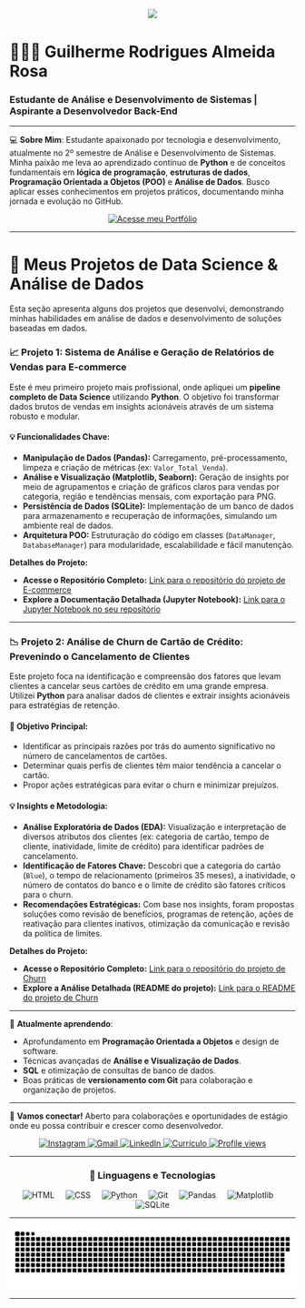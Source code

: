 <p align="center">
  <img src="https://readme-typing-svg.herokuapp.com?font=JetBrains+Mono&weight=700&size=30&duration=2000&pause=1000&color=4169E1&center=true&vCenter=true&width=700&height=60&lines=Desenvolvedor+Python+|+Análise+de+Dados;Transformando+Dados+em+Insights;Bem-vindo+ao+meu+GitHub!">
</p>

# 👨🏻‍💻 Guilherme Rodrigues Almeida Rosa

### Estudante de Análise e Desenvolvimento de Sistemas | Aspirante a Desenvolvedor Back-End

---

💻 **Sobre Mim**:
Estudante apaixonado por tecnologia e desenvolvimento, atualmente no 2º semestre de Análise e Desenvolvimento de Sistemas. Minha paixão me leva ao aprendizado contínuo de **Python** e de conceitos fundamentais em **lógica de programação**, **estruturas de dados**, **Programação Orientada a Objetos (POO)** e **Análise de Dados**. Busco aplicar esses conhecimentos em projetos práticos, documentando minha jornada e evolução no GitHub.

<p align="center">
  <a href="https://guilh-code.github.io/Portfolio/" target="_blank">
    <img src="https://img.shields.io/badge/Acesse_meu_Portfólio-4169E1?style=for-the-badge&logo=googledocs&logoColor=white" alt="Acesse meu Portfólio">
  </a>
</p>

---

# 🚀 Meus Projetos de Data Science & Análise de Dados

Esta seção apresenta alguns dos projetos que desenvolvi, demonstrando minhas habilidades em análise de dados e desenvolvimento de soluções baseadas em dados.


### 📈 Projeto 1: Sistema de Análise e Geração de Relatórios de Vendas para E-commerce

Este é meu primeiro projeto mais profissional, onde apliquei um **pipeline completo de Data Science** utilizando **Python**. O objetivo foi transformar dados brutos de vendas em insights acionáveis através de um sistema robusto e modular.

#### 💡 Funcionalidades Chave:

* **Manipulação de Dados (Pandas):** Carregamento, pré-processamento, limpeza e criação de métricas (ex: `Valor_Total_Venda`).
* **Análise e Visualização (Matplotlib, Seaborn):** Geração de insights por meio de agrupamentos e criação de gráficos claros para vendas por categoria, região e tendências mensais, com exportação para PNG.
* **Persistência de Dados (SQLite):** Implementação de um banco de dados para armazenamento e recuperação de informações, simulando um ambiente real de dados.
* **Arquitetura POO:** Estruturação do código em classes (`DataManager`, `DatabaseManager`) para modularidade, escalabilidade e fácil manutenção.



**Detalhes do Projeto:**

* **Acesse o Repositório Completo:** [Link para o repositório do projeto de E-commerce](https://github.com/Guilh-Code/Gerador_de_Relatorios_Personalizados_para_E-commerce_com_Dashboard)
* **Explore a Documentação Detalhada (Jupyter Notebook):** [Link para o Jupyter Notebook no seu repositório](https://github.com/Guilh-Code/Gerador_de_Relatorios_Personalizados_para_E-commerce_com_Dashboard/blob/main/Analise_E-commerce_Explicada.ipynb)

---

### 📉 Projeto 2: Análise de Churn de Cartão de Crédito: Prevenindo o Cancelamento de Clientes

Este projeto foca na identificação e compreensão dos fatores que levam clientes a cancelar seus cartões de crédito em uma grande empresa. Utilizei **Python** para analisar dados de clientes e extrair insights acionáveis para estratégias de retenção.

#### 🎯 Objetivo Principal:

* Identificar as principais razões por trás do aumento significativo no número de cancelamentos de cartões.
* Determinar quais perfis de clientes têm maior tendência a cancelar o cartão.
* Propor ações estratégicas para evitar o churn e minimizar prejuízos.

#### 💡 Insights e Metodologia:

* **Análise Exploratória de Dados (EDA):** Visualização e interpretação de diversos atributos dos clientes (ex: categoria de cartão, tempo de cliente, inatividade, limite de crédito) para identificar padrões de cancelamento.
* **Identificação de Fatores Chave:** Descobri que a categoria do cartão (`Blue`), o tempo de relacionamento (primeiros 35 meses), a inatividade, o número de contatos do banco e o limite de crédito são fatores críticos para o churn.
* **Recomendações Estratégicas:** Com base nos insights, foram propostas soluções como revisão de benefícios, programas de retenção, ações de reativação para clientes inativos, otimização da comunicação e revisão da política de limites.



**Detalhes do Projeto:**

* **Acesse o Repositório Completo:** [Link para o repositório do projeto de Churn](https://github.com/Guilh-Code/Reducao_de_Churn_em_Cartoes_de_Credito-Uma_Analise_Preditiva)
* **Explore a Análise Detalhada (README do projeto):** [Link para o README do projeto de Churn](https://github.com/Guilh-Code/Reducao_de_Churn_em_Cartoes_de_Credito-Uma_Analise_Preditiva/blob/main/README.md)


---


🌱 **Atualmente aprendendo**:
* Aprofundamento em **Programação Orientada a Objetos** e design de software.
* Técnicas avançadas de **Análise e Visualização de Dados**.
* **SQL** e otimização de consultas de banco de dados.
* Boas práticas de **versionamento com Git** para colaboração e organização de projetos.

---

💬 **Vamos conectar!**
Aberto para colaborações e oportunidades de estágio onde eu possa contribuir e crescer como desenvolvedor.

<p align="center">
  <a href="https://www.instagram.com/guiznxrr/" target="_blank">
    <img src="https://img.shields.io/badge/-Instagram-%23E4405F?style=for-the-badge&logo=instagram&logoColor=white" alt="Instagram">
  </a>
  <a href="mailto:guilhermerar2005@gmail.com">
    <img src="https://img.shields.io/badge/-Gmail-%23333?style=for-the-badge&logo=gmail&logoColor=white" alt="Gmail">
  </a>
  <a href="https://www.linkedin.com/in/guilhrodrigues/" target="_blank" rel="noopener noreferrer">
    <img src="https://img.shields.io/badge/-LinkedIn-%230077B5?style=for-the-badge&logo=linkedin&logoColor=white" alt="LinkedIn">
</a>
  <a href="https://drive.google.com/file/d/1M5O9w03ASlo0AG6kaD9R1lhU0u4nIGTs/view?usp=sharing" target="_blank">
    <img src="https://img.shields.io/badge/-Currículo-%2300C896?style=for-the-badge&logo=readme&logoColor=white" alt="Currículo">
  </a>
  <a href="https://github.com/guilh-code" target="_blank">
  <img src="https://komarev.com/ghpvc/?username=guilh-code&label=Profile%20views&color=0e75b6&style=for-the-badge" alt="Profile views" />
</a>
</p>

---

<h3 align="center">🤖 Linguagens e Tecnologias</h3>

<p align="center">
  <img 
    alt="HTML"
    title="HTML" 
    width="50px" 
    src="https://cdn.jsdelivr.net/gh/devicons/devicon@latest/icons/html5/html5-original.svg" 
  />&nbsp;&nbsp;&nbsp;&nbsp;
  <img 
    alt="CSS" 
    title="CSS"
    width="50px" 
    src="https://cdn.jsdelivr.net/gh/devicons/devicon@latest/icons/css3/css3-original.svg" 
  />&nbsp;&nbsp;&nbsp;&nbsp;
  <img 
    alt="Python" 
    title="Python"
    width="50px" 
    src="https://cdn.jsdelivr.net/gh/devicons/devicon@latest/icons/python/python-original.svg" 
  />&nbsp;&nbsp;&nbsp;&nbsp;
  <img 
    alt="Git" 
    title="Git"
    width="50px" 
    src="https://cdn.jsdelivr.net/gh/devicons/devicon@latest/icons/git/git-original.svg" 
  />&nbsp;&nbsp;&nbsp;&nbsp;
  <img
    alt="Pandas"
    title="Pandas"
    width="50px"
    src="https://cdn.jsdelivr.net/gh/devicons/devicon@latest/icons/pandas/pandas-original.svg"
  />&nbsp;&nbsp;&nbsp;&nbsp;
  <img
    alt="Matplotlib"
    title="Matplotlib"
    width="50px"
    src="https://cdn.jsdelivr.net/gh/devicons/devicon@latest/icons/matplotlib/matplotlib-original.svg"
  />&nbsp;&nbsp;&nbsp;&nbsp;
  <img
    alt="SQLite"
    title="SQLite"
    width="50px"
    src="https://cdn.jsdelivr.net/gh/devicons/devicon@latest/icons/azuresqldatabase/azuresqldatabase-original.svg"
  />
</p>

---

<p align="center">
  <img src="https://github.com/guilh-code/guilh-code/blob/output/github-snake.svg" alt="Snake animation" />
</p>

---
##

